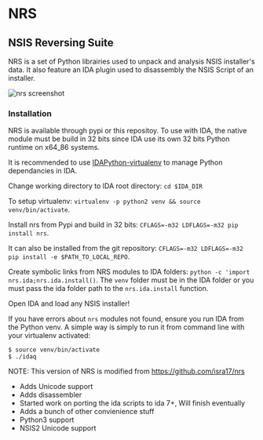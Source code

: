 # NRS
## NSIS Reversing Suite

NRS is a set of Python librairies used to unpack and analysis NSIS installer's data. It also feature an IDA plugin used to disassembly the NSIS Script of an installer.

![nrs screenshot](http://i.imgur.com/0EQE6gu.png)

### Installation

NRS is available through pypi or this repositoy.
To use with IDA, the native module must be build in 32 bits since IDA use its own 32 bits Python runtime on x64_86 systems.

It is recommended to use [IDAPython-virtualenv](https://github.com/Kerrigan29a/idapython_virtualenv) to manage Python dependancies in IDA.

Change working directory to IDA root directory: `cd $IDA_DIR`

To setup virtualenv: `virtualenv -p python2 venv && source venv/bin/activate`.

Install nrs from Pypi and build in 32 bits: `CFLAGS=-m32 LDFLAGS=-m32 pip install nrs`.

It can also be installed from the git repository: `CFLAGS=-m32 LDFLAGS=-m32 pip install -e $PATH_TO_LOCAL_REPO`.

Create symbolic links from NRS modules to IDA folders: `python -c 'import nrs.ida;nrs.ida.install()`. The `venv` folder must be in the IDA folder or you must pass the ida folder path to the `nrs.ida.install` function.

Open IDA and load any NSIS installer!

If you have errors about `nrs` modules not found, ensure you run IDA from the Python venv.
A simple way is simply to run it from command line with your virtualenv activated:
```
$ source venv/bin/activate
$ ./idaq
```

NOTE: This version of NRS is modified from https://github.com/isra17/nrs
- Adds Unicode support
- Adds disassembler
- Started work on porting the ida scripts to ida 7+, Will finish eventually
- Adds a bunch of other convienience stuff
- Python3 support
- NSIS2 Unicode support

